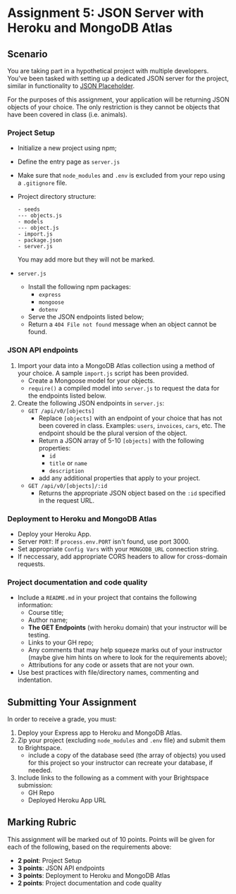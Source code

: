 # Assignment 5: JSON Server with Heroku and MongoDB Atlas
## Scenario
You are taking part in a hypothetical project with multiple developers. You've been tasked with setting up a dedicated JSON server for the project, similar in functionality to [JSON Placeholder](https://jsonplaceholder.typicode.com/). 

For the purposes of this assignment, your application will be returning JSON objects of your choice. The only restriction is they cannot be objects that have been covered in class (i.e. animals).

### Project Setup
- Initialize a new project using npm;
- Define the entry page as `server.js`
- Make sure that `node_modules` and `.env` is excluded from your repo using a `.gitignore` file.
- Project directory structure:

    ```
    - seeds
    --- objects.js
    - models
    --- object.js
    - import.js
    - package.json
    - server.js
    ```

    You may add more but they will not be marked.

- `server.js`
  - Install the following npm packages:
    - `express`
    - `mongoose`
    - `dotenv`
  - Serve the JSON endpoints listed below;
  - Return a `404 File not found` message when an object cannot be found.

### JSON API endpoints
1. Import your data into a MongoDB Atlas collection using a method of your choice. A sample `import.js` script has been provided.
    - Create a Mongoose model for your objects.
    - `require()` a compiled model into `server.js` to request the data for the endpoints listed below.
2. Create the following JSON endpoints in `server.js`:
    - `GET /api/v0/[objects]`
        - Replace `[objects]` with an endpoint of your choice that has not been covered in class. Examples: `users`, `invoices`, `cars`, etc. The endpoint should be the plural version of the object.
        - Return a JSON array of 5-10 `[objects]` with the following properties:
            - `id`
            - `title` or `name`
            - `description`
        - add any additional properties that apply to your project.
    - `GET /api/v0/[objects]/:id`
        - Returns the appropriate JSON object based on the `:id` specified in the request URL.

### Deployment to Heroku and MongoDB Atlas
- Deploy your Heroku App.
- Server `PORT`: If `process.env.PORT` isn't found, use port 3000.
- Set appropriate `Config Vars` with your `MONGODB_URL` connection string.
- If neccessary, add appropriate CORS headers to allow for cross-domain requests.

### Project documentation and code quality
- Include a `README.md` in your project that contains the following information:
  - Course title;
  - Author name;
  - **The GET Endpoints** (with heroku domain) that your instructor will be testing.
  - Links to your GH repo;
  - Any comments that may help squeeze marks out of your instructor (maybe give him hints on where to look for the requirements above);
  - Attributions for any code or assets that are not your own.
- Use best practices with file/directory names, commenting and indentation.

## Submitting Your Assignment
In order to receive a grade, you must:
1. Deploy your Express app to Heroku and MongoDB Atlas.
2. Zip your project (excluding `node_modules` and `.env` file) and submit them to Brightspace.
    - include a copy of the database seed (the array of objects) you used for this project so your instructor can recreate your database, if needed.
3. Include links to the following as a comment with your Brightspace submission:
    - GH Repo
    - Deployed Heroku App URL

## Marking Rubric
This assignment will be marked out of 10 points. Points will be given for each of the following, based on the requirements above:
- **2 point**: Project Setup
- **3 points**: JSON API endpoints
- **3 points**: Deployment to Heroku and MongoDB Atlas
- **2 points**: Project documentation and code quality
